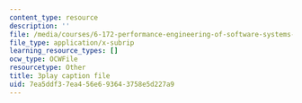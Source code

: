 ```yaml
---
content_type: resource
description: ''
file: /media/courses/6-172-performance-engineering-of-software-systems-fall-2018/7ea5ddf37ea456e693643758e5d227a9_6JcMuFgnA6U.vtt
file_type: application/x-subrip
learning_resource_types: []
ocw_type: OCWFile
resourcetype: Other
title: 3play caption file
uid: 7ea5ddf3-7ea4-56e6-9364-3758e5d227a9
---
```

